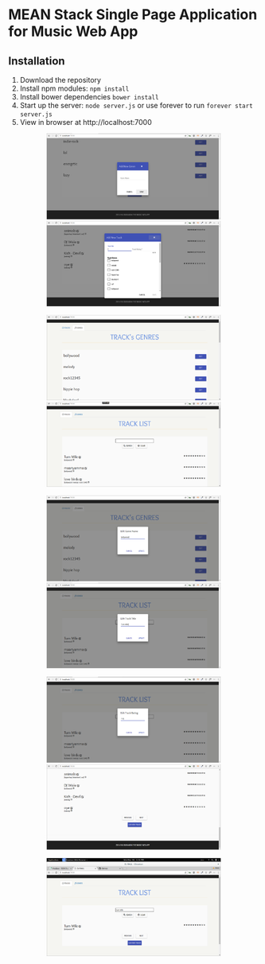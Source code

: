 # MEAN Stack Single Page Application for Music Web App

## Installation
1. Download the repository
2. Install npm modules: `npm install`
3. Install bower dependencies `bower install`
4. Start up the server: `node server.js` or use forever to run `forever start server.js`
5. View in browser at http://localhost:7000


<p align="center">
  <img src="https://github.com/rahulchanglani/Suraagini/blob/master/public/snapshots/Add%20New%20Genre.png" width="350"/>
  <img src="https://github.com/rahulchanglani/Suraagini/blob/master/public/snapshots/Add%20New%20Track.png" width="350"/>
</p>
<p align="center">
  <img src="https://github.com/rahulchanglani/Suraagini/blob/master/public/snapshots/All%20Genres.png" width="350"/>
  <img src="https://github.com/rahulchanglani/Suraagini/blob/master/public/snapshots/All%20Tracks.png" width="350"/>
</p>
<p align="center">
  <img src="https://github.com/rahulchanglani/Suraagini/blob/master/public/snapshots/Edit%20Genre.png" width="350"/>
  <img src="https://github.com/rahulchanglani/Suraagini/blob/master/public/snapshots/Edit%20Track%20Title.png" width="350"/>
</p>
<p align="center">
  <img src="https://github.com/rahulchanglani/Suraagini/blob/master/public/snapshots/Edit%20Track%20Rating.png" width="350"/>
  <img src="https://github.com/rahulchanglani/Suraagini/blob/master/public/snapshots/Pagination%20Tracks.png" width="350"/>
</p>
<p align="center">
  <img src="https://github.com/rahulchanglani/Suraagini/blob/master/public/snapshots/Search%20Track.png" width="350"/>
</p>

